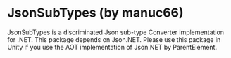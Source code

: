 # JsonSubTypes (by manuc66)
JsonSubTypes is a discriminated Json sub-type Converter implementation for .NET. This package depends on Json.NET. 
Please use this package in Unity if you use the AOT implementation of Json.NET by ParentElement. 
